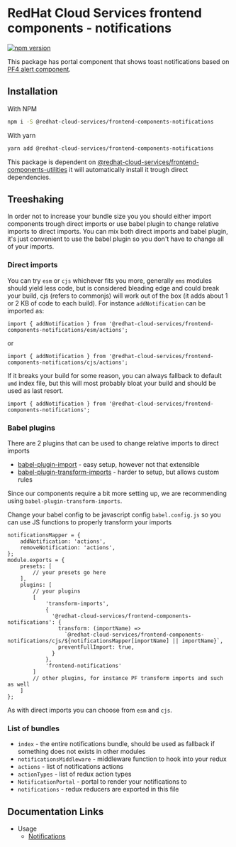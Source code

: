 # RedHat Cloud Services frontend components - notifications

[![npm version](https://badge.fury.io/js/%40redhat-cloud-services%2Ffrontend-components-notifications.svg)](https://badge.fury.io/js/%40redhat-cloud-services%2Ffrontend-components-notifications)

This package has portal component that shows toast notifications based on [PF4 alert component](https://v2.patternfly.org/documentation/core/components/alert).


## Installation
With NPM
```bash
npm i -S @redhat-cloud-services/frontend-components-notifications
```

With yarn
```bash
yarn add @redhat-cloud-services/frontend-components-notifications
```

This package is dependent on [@redhat-cloud-services/frontend-components-utilities](https://www.npmjs.com/package/@redhat-cloud-services/frontend-components-utilities) it will automatically install it trough direct dependencies.

## Treeshaking

In order not to increase your bundle size you you should either import components trough direct imports or use babel plugin to change relative imports to direct imports. You can mix both direct imports and babel plugin, it's just convenient to use the babel plugin so you don't have to change all of your imports.

### Direct imports

You can try `esm` or `cjs` whichever fits you more, generally `ems` modules should yield less code, but is considered bleading edge and could break your build, cjs (refers to commonjs) will work out of the box (it adds about 1 or 2 KB of code to each build). For instance `addNotification` can be imported as:
```JSX
import { addNotification } from '@redhat-cloud-services/frontend-components-notifications/esm/actions';
```

or

```JSX
import { addNotification } from '@redhat-cloud-services/frontend-components-notifications/cjs/actions';
```

If it breaks your build for some reason, you can always fallback to default `umd` index file, but this will most probably bloat your build and should be used as last resort.

```JSX
import { addNotification } from '@redhat-cloud-services/frontend-components-notifications';
```

### Babel plugins

There are 2 plugins that can be used to change relative imports to direct imports
* [babel-plugin-import](https://www.npmjs.com/package/babel-plugin-import) - easy setup, however not that extensible
* [babel-plugin-transform-imports](https://www.npmjs.com/package/babel-plugin-transform-imports) - harder to setup, but allows custom rules

Since our components require a bit more setting up, we are recommending using `babel-plugin-transform-imports`.

Change your babel config to be javascript config `babel.config.js` so you can use JS functions to properly transform your imports

```JS
notificationsMapper = {
    addNotification: 'actions',
    removeNotification: 'actions',
};
module.exports = {
    presets: [
        // your presets go here
    ],
    plugins: [
        // your plugins
        [
            'transform-imports',
            {
              '@redhat-cloud-services/frontend-components-notifications': {
                transform: (importName) =>
                  `@redhat-cloud-services/frontend-components-notifications/cjs/${notificationsMapper[importName] || importName}`,
                preventFullImport: true,
              }
            },
            'frontend-notifications'
        ]
        // other plugins, for instance PF transform imports and such as well
    ]
};
```

As with direct imports you can choose from `esm` and `cjs`.

### List of bundles
* `index` - the entire notifications bundle, should be used as fallback if something does not exists in other modules
* `notificationsMiddleware` - middleware function to hook into your redux
* `actions` - list of notifications actions
* `actionTypes` - list of redux action types
* `NotificationPortal` - portal to render your notifications to
* `notifications` - redux reducers are exported in this file

## Documentation Links

* Usage
  * [Notifications](doc/notifications.md)
